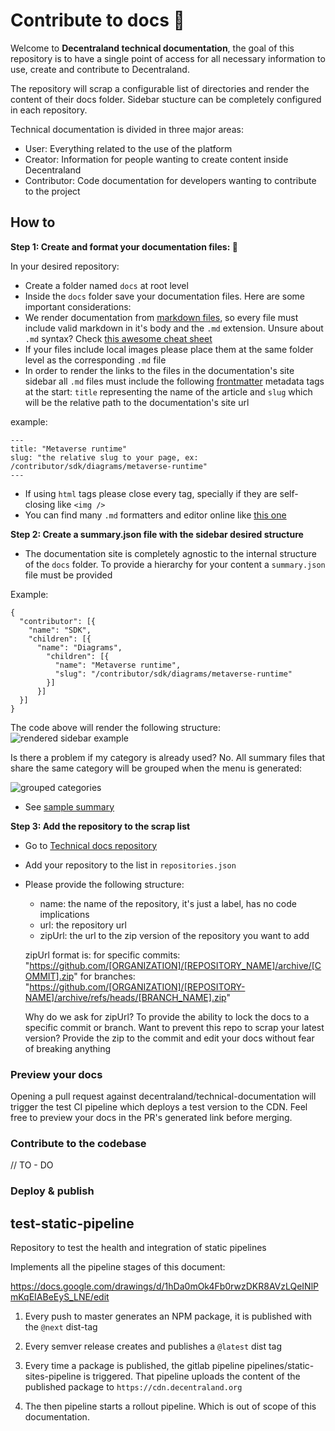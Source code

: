 # Contribute to docs 🚀

Welcome to **Decentraland technical documentation**, the goal of this repository is to have a single point of access for all necessary information to use, create and contribute to Decentraland.

The repository will scrap a configurable list of directories and render the content of their docs folder. Sidebar stucture can be completely configured in each repository.

Technical documentation is divided in three major areas:

- User: Everything related to the use of the platform
- Creator: Information for people wanting to create content inside Decentraland
- Contributor: Code documentation for developers wanting to contribute to the project

## How to

**Step 1: Create and format your documentation files: :rocket:**

In your desired repository:

- Create a folder named `docs` at root level
- Inside the `docs` folder save your documentation files. Here are some important considerations:
- We render documentation from [markdown files](https://en.wikipedia.org/wiki/Markdown), so every file must include valid markdown in it's body and the `.md` extension. Unsure about `.md` syntax? Check [this awesome cheat sheet](https://www.markdownguide.org/cheat-sheet/)
- If your files include local images please place them at the same folder level as the corresponding `.md` file
- In order to render the links to the files in the documentation's site sidebar all `.md` files must include the following [frontmatter](https://middlemanapp.com/basics/frontmatter/) metadata tags at the start: `title` representing the name of the article and `slug` which will be the relative path to the documentation's site url

example:

```
---
title: "Metaverse runtime"
slug: "the relative slug to your page, ex: /contributor/sdk/diagrams/metaverse-runtime"
---
```

- If using `html` tags please close every tag, specially if they are self-closing like `<img />`
- You can find many `.md` formatters and editor online like [this one](https://stackedit.io/app#)

**Step 2: Create a summary.json file with the sidebar desired structure**
- The documentation site is completely agnostic to the internal structure of the `docs` folder. To provide a hierarchy for your content a `summary.json` file must be provided

Example:

```
{
  "contributor": [{
    "name": "SDK",
    "children": [{
	  "name": "Diagrams",
	    "children": [{
	      "name": "Metaverse runtime",
	      "slug": "/contributor/sdk/diagrams/metaverse-runtime"
	    }]
	  }]
  }]
}
```

The code above will render the following structure:
![rendered sidebar example](https://github.com/decentraland/technical-documentation/blob/main/docs/sidebar-render00.png)

Is there a problem if my category is already used? No. All summary files that share the same category will be grouped when the menu is generated:

![grouped categories](https://github.com/decentraland/technical-documentation/blob/main/docs/sidebar-render01.png)

- See [sample summary](https://github.com/decentraland/technical-documentation/blob/main/docs/summary.json)

**Step 3: Add the repository to the scrap list**

- Go to [Technical docs repository](https://github.com/decentraland/technical-documentation)
- Add your repository to the list in `repositories.json`
- Please provide the following structure:
  - name: the name of the repository, it's just a label, has no code implications
  - url: the repository url
  - zipUrl: the url to the zip version of the repository you want to add

  zipUrl format is:
  for specific commits: "https://github.com/[ORGANIZATION]/[REPOSITORY_NAME]/archive/[COMMIT].zip"
  for branches: "https://github.com/[ORGANIZATION]/[REPOSITORY-NAME]/archive/refs/heads/[BRANCH_NAME].zip"

  Why do we ask for zipUrl? To provide the ability to lock the docs to a specific commit or branch. Want to prevent this repo to scrap your latest version? Provide the zip to the commit and edit your docs without fear of breaking anything

### **Preview your docs**

Opening a pull request against decentraland/technical-documentation will trigger the test CI pipeline which deploys a test version to the CDN. Feel free to preview your docs in the PR's generated link before merging.


### Contribute to the codebase

// TO - DO

### Deploy & publish

## test-static-pipeline

Repository to test the health and integration of static pipelines

Implements all the pipeline stages of this document:

<https://docs.google.com/drawings/d/1hDa0mOk4Fb0rwzDKR8AVzLQeINlPmKqEIABeEyS_LNE/edit>

1. Every push to master generates an NPM package, it is published with the `@next` dist-tag

2. Every semver release creates and publishes a `@latest` dist tag

3. Every time a package is published, the gitlab pipeline pipelines/static-sites-pipeline is triggered. That pipeline uploads the content of the published package to `https://cdn.decentraland.org`

4. The then pipeline starts a rollout pipeline. Which is out of scope of this documentation.
